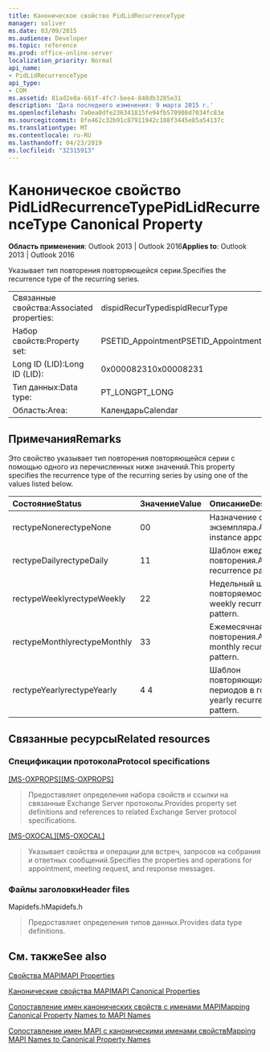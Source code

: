 ```yaml
---
title: Каноническое свойство PidLidRecurrenceType
manager: soliver
ms.date: 03/09/2015
ms.audience: Developer
ms.topic: reference
ms.prod: office-online-server
localization_priority: Normal
api_name:
- PidLidRecurrenceType
api_type:
- COM
ms.assetid: 81ad2e8a-661f-4fc7-bee4-848db3285e31
description: 'Дата последнего изменения: 9 марта 2015 г.'
ms.openlocfilehash: 7a0ea0dfe236341815fe94fb570908d7034fc83e
ms.sourcegitcommit: 8fe462c32b91c87911942c188f3445e85a54137c
ms.translationtype: MT
ms.contentlocale: ru-RU
ms.lasthandoff: 04/23/2019
ms.locfileid: "32315913"
---
```

# <a name="pidlidrecurrencetype-canonical-property"></a><span data-ttu-id="c47f1-103">Каноническое свойство PidLidRecurrenceType</span><span class="sxs-lookup"><span data-stu-id="c47f1-103">PidLidRecurrenceType Canonical Property</span></span>

  
  
<span data-ttu-id="c47f1-104">**Область применения**: Outlook 2013 | Outlook 2016</span><span class="sxs-lookup"><span data-stu-id="c47f1-104">**Applies to**: Outlook 2013 | Outlook 2016</span></span> 
  
<span data-ttu-id="c47f1-105">Указывает тип повторения повторяющейся серии.</span><span class="sxs-lookup"><span data-stu-id="c47f1-105">Specifies the recurrence type of the recurring series.</span></span>
  
|||
|:-----|:-----|
|<span data-ttu-id="c47f1-106">Связанные свойства:</span><span class="sxs-lookup"><span data-stu-id="c47f1-106">Associated properties:</span></span>  <br/> |<span data-ttu-id="c47f1-107">dispidRecurType</span><span class="sxs-lookup"><span data-stu-id="c47f1-107">dispidRecurType</span></span>  <br/> |
|<span data-ttu-id="c47f1-108">Набор свойств:</span><span class="sxs-lookup"><span data-stu-id="c47f1-108">Property set:</span></span>  <br/> |<span data-ttu-id="c47f1-109">PSETID_Appointment</span><span class="sxs-lookup"><span data-stu-id="c47f1-109">PSETID_Appointment</span></span>  <br/> |
|<span data-ttu-id="c47f1-110">Long ID (LID):</span><span class="sxs-lookup"><span data-stu-id="c47f1-110">Long ID (LID):</span></span>  <br/> |<span data-ttu-id="c47f1-111">0x00008231</span><span class="sxs-lookup"><span data-stu-id="c47f1-111">0x00008231</span></span>  <br/> |
|<span data-ttu-id="c47f1-112">Тип данных:</span><span class="sxs-lookup"><span data-stu-id="c47f1-112">Data type:</span></span>  <br/> |<span data-ttu-id="c47f1-113">PT_LONG</span><span class="sxs-lookup"><span data-stu-id="c47f1-113">PT_LONG</span></span>  <br/> |
|<span data-ttu-id="c47f1-114">Область:</span><span class="sxs-lookup"><span data-stu-id="c47f1-114">Area:</span></span>  <br/> |<span data-ttu-id="c47f1-115">Календарь</span><span class="sxs-lookup"><span data-stu-id="c47f1-115">Calendar</span></span>  <br/> |
   
## <a name="remarks"></a><span data-ttu-id="c47f1-116">Примечания</span><span class="sxs-lookup"><span data-stu-id="c47f1-116">Remarks</span></span>

<span data-ttu-id="c47f1-117">Это свойство указывает тип повторения повторяющейся серии с помощью одного из перечисленных ниже значений.</span><span class="sxs-lookup"><span data-stu-id="c47f1-117">This property specifies the recurrence type of the recurring series by using one of the values listed below.</span></span>
  
|<span data-ttu-id="c47f1-118">**Состояние**</span><span class="sxs-lookup"><span data-stu-id="c47f1-118">**Status**</span></span>|<span data-ttu-id="c47f1-119">**Значение**</span><span class="sxs-lookup"><span data-stu-id="c47f1-119">**Value**</span></span>|<span data-ttu-id="c47f1-120">**Описание**</span><span class="sxs-lookup"><span data-stu-id="c47f1-120">**Description**</span></span>|
|:-----|:-----|:-----|
|<span data-ttu-id="c47f1-121">rectypeNone</span><span class="sxs-lookup"><span data-stu-id="c47f1-121">rectypeNone</span></span>  <br/> |<span data-ttu-id="c47f1-122">0</span><span class="sxs-lookup"><span data-stu-id="c47f1-122">0</span></span>  <br/> |<span data-ttu-id="c47f1-123">Назначение одного экземпляра.</span><span class="sxs-lookup"><span data-stu-id="c47f1-123">A single instance appointment.</span></span>  <br/> |
|<span data-ttu-id="c47f1-124">rectypeDaily</span><span class="sxs-lookup"><span data-stu-id="c47f1-124">rectypeDaily</span></span>  <br/> |<span data-ttu-id="c47f1-125">1</span><span class="sxs-lookup"><span data-stu-id="c47f1-125">1</span></span>  <br/> |<span data-ttu-id="c47f1-126">Шаблон ежедневного повторения.</span><span class="sxs-lookup"><span data-stu-id="c47f1-126">A daily recurrence pattern.</span></span>  <br/> |
|<span data-ttu-id="c47f1-127">rectypeWeekly</span><span class="sxs-lookup"><span data-stu-id="c47f1-127">rectypeWeekly</span></span>  <br/> |<span data-ttu-id="c47f1-128">2</span><span class="sxs-lookup"><span data-stu-id="c47f1-128">2</span></span>  <br/> |<span data-ttu-id="c47f1-129">Недельный шаблон повторяемости.</span><span class="sxs-lookup"><span data-stu-id="c47f1-129">A weekly recurrence pattern.</span></span>  <br/> |
|<span data-ttu-id="c47f1-130">rectypeMonthly</span><span class="sxs-lookup"><span data-stu-id="c47f1-130">rectypeMonthly</span></span>  <br/> |<span data-ttu-id="c47f1-131">3</span><span class="sxs-lookup"><span data-stu-id="c47f1-131">3</span></span>  <br/> |<span data-ttu-id="c47f1-132">Ежемесячная схема повторения.</span><span class="sxs-lookup"><span data-stu-id="c47f1-132">A monthly recurrence pattern.</span></span>  <br/> |
|<span data-ttu-id="c47f1-133">rectypeYearly</span><span class="sxs-lookup"><span data-stu-id="c47f1-133">rectypeYearly</span></span>  <br/> |<span data-ttu-id="c47f1-134">4 </span><span class="sxs-lookup"><span data-stu-id="c47f1-134">4</span></span>  <br/> |<span data-ttu-id="c47f1-135">Шаблон повторяющихся периодов в год.</span><span class="sxs-lookup"><span data-stu-id="c47f1-135">A yearly recurrence pattern.</span></span>  <br/> |
   
## <a name="related-resources"></a><span data-ttu-id="c47f1-136">Связанные ресурсы</span><span class="sxs-lookup"><span data-stu-id="c47f1-136">Related resources</span></span>

### <a name="protocol-specifications"></a><span data-ttu-id="c47f1-137">Спецификации протокола</span><span class="sxs-lookup"><span data-stu-id="c47f1-137">Protocol specifications</span></span>

<span data-ttu-id="c47f1-138">[[MS-OXPROPS]](https://msdn.microsoft.com/library/f6ab1613-aefe-447d-a49c-18217230b148%28Office.15%29.aspx)</span><span class="sxs-lookup"><span data-stu-id="c47f1-138">[[MS-OXPROPS]](https://msdn.microsoft.com/library/f6ab1613-aefe-447d-a49c-18217230b148%28Office.15%29.aspx)</span></span>
  
> <span data-ttu-id="c47f1-139">Предоставляет определения набора свойств и ссылки на связанные Exchange Server протоколы.</span><span class="sxs-lookup"><span data-stu-id="c47f1-139">Provides property set definitions and references to related Exchange Server protocol specifications.</span></span>
    
<span data-ttu-id="c47f1-140">[[MS-OXOCAL]](https://msdn.microsoft.com/library/09861fde-c8e4-4028-9346-e7c214cfdba1%28Office.15%29.aspx)</span><span class="sxs-lookup"><span data-stu-id="c47f1-140">[[MS-OXOCAL]](https://msdn.microsoft.com/library/09861fde-c8e4-4028-9346-e7c214cfdba1%28Office.15%29.aspx)</span></span>
  
> <span data-ttu-id="c47f1-141">Указывает свойства и операции для встреч, запросов на собрания и ответных сообщений.</span><span class="sxs-lookup"><span data-stu-id="c47f1-141">Specifies the properties and operations for appointment, meeting request, and response messages.</span></span>
    
### <a name="header-files"></a><span data-ttu-id="c47f1-142">Файлы заголовки</span><span class="sxs-lookup"><span data-stu-id="c47f1-142">Header files</span></span>

<span data-ttu-id="c47f1-143">Mapidefs.h</span><span class="sxs-lookup"><span data-stu-id="c47f1-143">Mapidefs.h</span></span>
  
> <span data-ttu-id="c47f1-144">Предоставляет определения типов данных.</span><span class="sxs-lookup"><span data-stu-id="c47f1-144">Provides data type definitions.</span></span>
    
## <a name="see-also"></a><span data-ttu-id="c47f1-145">См. также</span><span class="sxs-lookup"><span data-stu-id="c47f1-145">See also</span></span>



[<span data-ttu-id="c47f1-146">Свойства MAPI</span><span class="sxs-lookup"><span data-stu-id="c47f1-146">MAPI Properties</span></span>](mapi-properties.md)
  
[<span data-ttu-id="c47f1-147">Канонические свойства MAPI</span><span class="sxs-lookup"><span data-stu-id="c47f1-147">MAPI Canonical Properties</span></span>](mapi-canonical-properties.md)
  
[<span data-ttu-id="c47f1-148">Сопоставление имен канонических свойств с именами MAPI</span><span class="sxs-lookup"><span data-stu-id="c47f1-148">Mapping Canonical Property Names to MAPI Names</span></span>](mapping-canonical-property-names-to-mapi-names.md)
  
[<span data-ttu-id="c47f1-149">Сопоставление имен MAPI с каноническими именами свойств</span><span class="sxs-lookup"><span data-stu-id="c47f1-149">Mapping MAPI Names to Canonical Property Names</span></span>](mapping-mapi-names-to-canonical-property-names.md)

